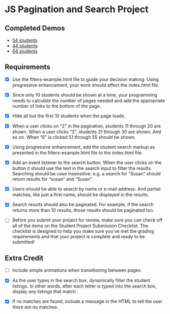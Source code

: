 JS Pagination and Search Project
================================
## Completed Demos
- [54 students](https://somecallmejosh.github.io/pagination-filter/)
- [44 students](https://somecallmejosh.github.io/pagination-filter/samples/44contacts.html)
- [64 students](https://somecallmejosh.github.io/pagination-filter/samples/64contacts.html)

## Requirements

- [x] Use the filters-example.html file to guide your decision making. Using progressive enhancement, your work should affect the index.html file.

- [x] Since only 10 students should be shown at a time, your programming needs to calculate the number of pages needed and add the appropriate number of links to the bottom of the page.

- [x] Hide all but the first 10 students when the page loads.

- [x] When a user clicks on “2” in the pagination, students 11 through 20 are shown. When a user clicks “3”, students 21 through 30 are shown. And so on. When “6” is clicked 51 through 55 should be shown.

- [x] Using progressive enhancement, add the student search markup as presented in the filters-example.html file to the index.html file.

- [x] Add an event listener to the search button. When the user clicks on the button it should use the text in the search input to filter the results. Searching should be case insensitive. e.g. a search for “Susan” should return results for “susan” and “Susan".

- [x] Users should be able to search by name or e-mail address. And partial matches, like just a first name, should be displayed in the results.

- [x] Search results should also be paginated. For example, if the search returns more than 10 results, those results should be paginated too.

- [ ] Before you submit your project for review, make sure you can check off all of the items on the Student Project Submission Checklist. The checklist is designed to help you make sure you’ve met the grading requirements and that your project is complete and ready to be submitted!


## Extra Credit

- [ ] Include simple animations when transitioning between pages.

- [x] As the user types in the search box, dynamically filter the student listings. In other words, after each letter is typed into the search box, display any listings that match .

- [x] If no matches are found, include a message in the HTML to tell the user there are no matches.
